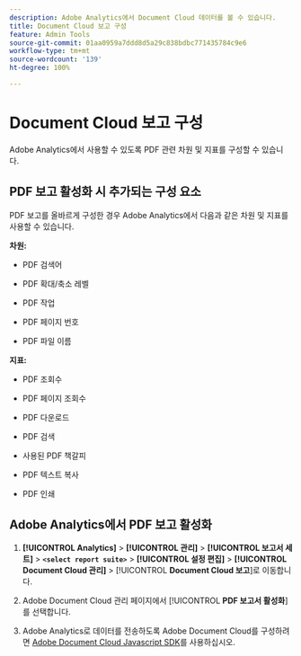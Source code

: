 ```yaml
---
description: Adobe Analytics에서 Document Cloud 데이터를 볼 수 있습니다.
title: Document Cloud 보고 구성
feature: Admin Tools
source-git-commit: 01aa0959a7ddd8d5a29c838bdbc771435784c9e6
workflow-type: tm+mt
source-wordcount: '139'
ht-degree: 100%

---
```



# Document Cloud 보고 구성

Adobe Analytics에서 사용할 수 있도록 PDF 관련 차원 및 지표를 구성할 수 있습니다.

## PDF 보고 활성화 시 추가되는 구성 요소

PDF 보고를 올바르게 구성한 경우 Adobe Analytics에서 다음과 같은 차원 및 지표를 사용할 수 있습니다.

**차원:**

* PDF 검색어

* PDF 확대/축소 레벨

* PDF 작업

* PDF 페이지 번호

* PDF 파일 이름

**지표:**

* PDF 조회수

* PDF 페이지 조회수

* PDF 다운로드

* PDF 검색

* 사용된 PDF 책갈피

* PDF 텍스트 복사

* PDF 인쇄

## Adobe Analytics에서 PDF 보고 활성화

1. **[!UICONTROL Analytics]** > **[!UICONTROL 관리]** > **[!UICONTROL 보고서 세트]** > **`<select report suite>`** > **[!UICONTROL 설정 편집]** > **[!UICONTROL Document Cloud 관리]** > [!UICONTROL **Document Cloud 보고**]&#x200B;로 이동합니다.

1. Adobe Document Cloud 관리 페이지에서 [!UICONTROL **PDF 보고서 활성화**]&#x200B;를 선택합니다.

1. Adobe Analytics로 데이터를 전송하도록 Adobe Document Cloud를 구성하려면 [Adobe Document Cloud Javascript SDK](https://www.adobe.io/apis/documentcloud/dcsdk.html)를 사용하십시오.


